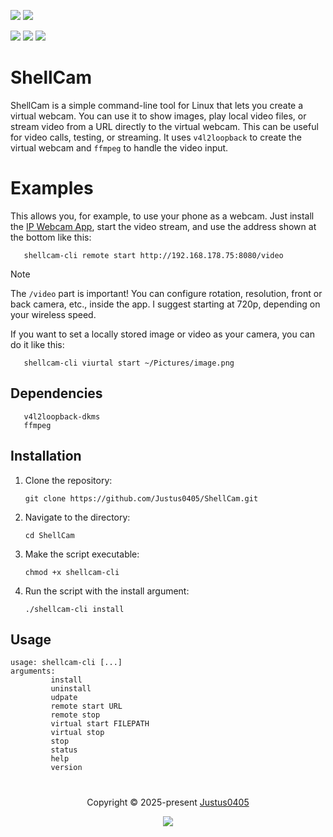 <p align="left">
    <!-- Discord Badge -->
    <a href="https://discord.justus0405.com/"><img src="https://img.shields.io/discord/1370519315400495234?logo=Discord&colorA=1e1e2e&colorB=a6e3a1&style=for-the-badge"></a>
    <!-- Version Badge -->
    <a href="https://github.com/Justus0405/ShellCam/blob/main/ShellCam.sh"><img src="https://img.shields.io/badge/Version-1.0-blue?colorA=1e1e2e&colorB=cdd6f4&style=for-the-badge"></a>
</p>

<p align="left">
    <!-- Stars Badge -->
	<a href="https://github.com/Justus0405/ShellCam/stargazers"><img src="https://img.shields.io/github/stars/Justus0405/ShellCam?colorA=1e1e2e&colorB=b7bdf8&style=for-the-badge"></a>
    <!-- Issues Badge -->
	<a href="https://github.com/Justus0405/ShellCam/issues"><img src="https://img.shields.io/github/issues/Justus0405/ShellCam?colorA=1e1e2e&colorB=f5a97f&style=for-the-badge"></a>
    <!-- Contributors Badge -->
	<a href="https://github.com/Justus0405/ShellCam/contributors"><img src="https://img.shields.io/github/contributors/Justus0405/ShellCam?colorA=1e1e2e&colorB=a6da95&style=for-the-badge"></a>
</p>

# ShellCam

ShellCam is a simple command-line tool for Linux that lets you create a virtual webcam. You can use it to show images, play local video files, or stream video from a URL directly to the virtual webcam. This can be useful for video calls, testing, or streaming. It uses `v4l2loopback` to create the virtual webcam and `ffmpeg` to handle the video input.

# Examples

This allows you, for example, to use your phone as a webcam. Just install the [IP Webcam App](https://play.google.com/store/apps/details?id=com.pas.webcam), start the video stream, and use the address shown at the bottom like this:

```shell
   shellcam-cli remote start http://192.168.178.75:8080/video
```

> [!NOTE]
> The `/video` part is important!
> You can configure rotation, resolution, front or back camera, etc., inside the app. I suggest starting at 720p, depending on your wireless speed.

If you want to set a locally stored image or video as your camera, you can do it like this:

```shell
   shellcam-cli viurtal start ~/Pictures/image.png
```

## Dependencies

```plaintext
   v4l2loopback-dkms
   ffmpeg
```

## Installation

1. Clone the repository:

   ```shell
   git clone https://github.com/Justus0405/ShellCam.git
   ```

2. Navigate to the directory:

   ```shell
   cd ShellCam
   ```

3. Make the script executable:

   ```shell
   chmod +x shellcam-cli
   ```

4. Run the script with the install argument:
   ```shell
   ./shellcam-cli install
   ```

## Usage

```plaintext
usage: shellcam-cli [...]
arguments:
         install
         uninstall
         udpate
         remote start URL
         remote stop
         virtual start FILEPATH
         virtual stop
         stop
         status
         help
         version
```

#

<p align="center">
	Copyright &copy; 2025-present <a href="https://github.com/Justus0405" target="_blank">Justus0405</a>
</p>

<p align="center">
	<a href="https://github.com/Justus0405/ShellCam/blob/main/LICENSE"><img src="https://img.shields.io/github/license/Justus0405/ShellCam?logo=Github&colorA=1e1e2e&colorB=cba6f7&style=for-the-badge"></a>
</p>
